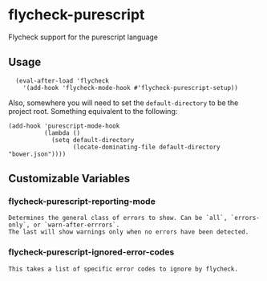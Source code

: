 # flycheck-purescript
Flycheck support for the purescript language

## Usage
``` elisp
  (eval-after-load 'flycheck
    '(add-hook 'flycheck-mode-hook #'flycheck-purescript-setup))
```

Also, somewhere you will need to set the `default-directory` to be the project root. 
Something equivalent to the following:

``` elisp
(add-hook 'purescript-mode-hook
          (lambda ()
            (setq default-directory
                  (locate-dominating-file default-directory "bower.json"))))
```

## Customizable Variables
### flycheck-purescript-reporting-mode
    Determines the general class of errors to show. Can be `all`, `errors-only`, or `warn-after-errrors`.
    The last will show warnings only when no errors have been detected.
    
### flycheck-purescript-ignored-error-codes
    This takes a list of specific error codes to ignore by flycheck.

